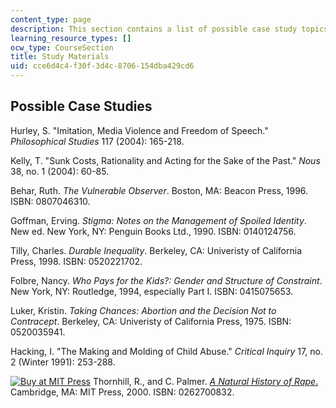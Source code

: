 ```yaml
---
content_type: page
description: This section contains a list of possible case study topics.
learning_resource_types: []
ocw_type: CourseSection
title: Study Materials
uid: cce6d4c4-f30f-3d4c-8706-154dba429cd6
---
```


Possible Case Studies
---------------------

Hurley, S. "Imitation, Media Violence and Freedom of Speech." _Philosophical Studies_ 117 (2004): 165-218.

Kelly, T. "Sunk Costs, Rationality and Acting for the Sake of the Past." _Nous_ 38, no. 1 (2004): 60-85.

Behar, Ruth. _The Vulnerable Observer_. Boston, MA: Beacon Press, 1996. ISBN: 0807046310.

Goffman, Erving. _Stigma: Notes on the Management of Spoiled Identity_. New ed. New York, NY: Penguin Books Ltd., 1990. ISBN: 0140124756.

Tilly, Charles. _Durable Inequality_. Berkeley, CA: Univeristy of California Press, 1998. ISBN: 0520221702.

Folbre, Nancy. _Who Pays for the Kids?: Gender and Structure of Constraint_. New York, NY: Routledge, 1994, especially Part I. ISBN: 0415075653.

Luker, Kristin. _Taking Chances: Abortion and the Decision Not to Contracept_. Berkeley, CA: Univeristy of California Press, 1975. ISBN: 0520035941.

Hacking, I. "The Making and Molding of Child Abuse." _Critical Inquiry_ 17, no. 2 (Winter 1991): 253-288.

[![Buy at MIT Press](/images/mp_logo.gif)](https://mitpress.mit.edu/books/natural-history-rape) Thornhill, R., and C. Palmer. [_A Natural History of Rape_.](https://mitpress.mit.edu/books/natural-history-rape) Cambridge, MA: MIT Press, 2000. ISBN: 0262700832.